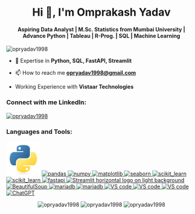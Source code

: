 <h1 align="center">Hi 👋, I'm Omprakash Yadav</h1>
<h4 align="center">Aspiring Data Analyst | M.Sc. Statistics from Mumbai University | Advance Python | Tableau | R-Prog. | SQL | Machine Learning </h4>

<p align="left"> <img src="https://komarev.com/ghpvc/?username=opryadav1998&label=Profile%20views&color=0e75b6&style=flat" alt="opryadav1998" /> </p>

- 💬 Expertise in **Python, SQL, FastAPI, Streamlit**

- 📫 How to reach me **opryadav1998@gmail.com**

- Working Experience with **Vistaar Technologies**

<h3 align="left">Connect with me LinkedIn:</h3><p align="left">
<a href="https://www.linkedin.com/in/omprakash-yadav-6368821aa/" target="blank"><img align="center" src="https://encrypted-tbn0.gstatic.com/images?q=tbn:ANd9GcQHhOizsi-L6oEOGqhKsYP7nXwtHhfomIK86R90LlrY&s" alt="opryadav1998" height="30" width="40" /></a>


<h3 align="left">Languages and Tools:</h3>
<p align="left"> 
</a> <a href="https://www.python.org" target="_blank"> <img src="https://raw.githubusercontent.com/devicons/devicon/master/icons/python/python-original.svg" alt="python" width="" height="90"/></a> <a href="https://pandas.pydata.org/" target="_blank"> <img src="https://seeklogo.com/images/P/pandas-logo-56829C6445-seeklogo.com.png" alt="pandas" width="" height="90"/></a><a href="https://numpy.org/" target="_blank"> <img src="https://upload.wikimedia.org/wikipedia/commons/3/31/NumPy_logo_2020.svg" alt="numpy" width="" height="90"/> </a>
<a href="https://matplotlib.org/" target="_blank"> <img src="https://matplotlib.org/stable/_static/images/logo_dark.svg" alt="matplotlib" width="" height="90"/> </a><a href="https://seaborn.pydata.org/#" target="_blank"> <img src="https://seaborn.pydata.org/_static/logo-wide-lightbg.svg" alt="seaborn" width="" height="90"/> </a><a href="https://scikit-learn.org/" target="_blank"> <img src="https://upload.wikimedia.org/wikipedia/commons/0/05/Scikit_learn_logo_small.svg" alt="scikit_learn" width="" height="90"/> </a><a href="https://www.statsmodels.org/stable/index.html" target="_blank"> <img src="https://www.statsmodels.org/stable/_images/statsmodels-logo-v2-horizontal.svg" alt="scikit_learn" width="" height="90"/> </a><a href="https://fastapi.tiangolo.com/lo/" target="_blank"> <img src="https://fastapi.tiangolo.com/img/logo-margin/logo-teal.png" alt="fastapi" width="" height="90"/> </a> <a href="https://www.statsmodels.org/stable/index.html" target="_blank"> <img src="https://streamlit.io/images/brand/streamlit-logo-primary-colormark-lighttext.png" alt="Streamlit horizontal logo on light background" class="bg-white border border-gray-50 rounded-lg"  width="" height="90"/> </a> <a href="https://www.crummy.com/software/BeautifulSoup/" target="_blank"> <img src="https://www.crummy.com/software/BeautifulSoup/10.1.jpg" alt="BeautifulSoup" width="" height="90"/> </a><a href="https://mariadb.org/" target="_blank"> <img src="https://mariadb.org/wp-content/themes/twentynineteen-child/icons/mariadb_org_rgb_h.svg" alt="mariadb" width="" height="90"/> </a><a href="https://www.sqlite.org/index.html" target="_blank"> <img src="https://www.sqlite.org/images/sqlite370_banner.gif" alt="mariadb" width="" height="90"/> </a><a href="https://code.visualstudio.com/" target="_blank"> <img src="https://code.visualstudio.com/assets/images/code-stable.png" alt="VS code" width="" height="90"/> </a>
<a href="https://www.linux.org/" target="_blank"> <img src="https://1000logos.net/wp-content/uploads/2017/03/LINUX-LOGO.png" alt="VS code" width="" height="90"/> </a>
<a href="https://code.visualstudio.com/" target="_blank"> <img src="https://code.visualstudio.com/assets/images/code-stable.png" alt="VS code" width="" height="90"/> </a><a href="" target="_blank"> <img src="https://1000logos.net/wp-content/uploads/2023/02/ChatGPT-Logo.png" alt="ChatGPT" width="" height="90"/> </a>





















<p align="center"><a><img src="https://github-readme-stats.vercel.app/api/top-langs?username=opryadav1998&show_icons=true&locale=en" height="200" alt="opryadav1998"/></a> <a><img src="https://github-readme-stats.vercel.app/api?username=opryadav1998&show_icons=true&locale=en" alt="opryadav1998" height="200"/></a> <a><img src="https://github-readme-streak-stats.herokuapp.com/?user=opryadav1998&" alt="opryadav1998" height="200"/></a></p>


